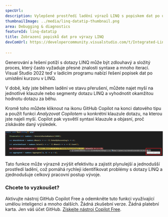 ```yaml
---
specUrl: 
description: Vylepšené prostředí ladění výrazů LINQ s popiskem dat po umístění kurzoru na klauzuli.
thumbnailImage: ../media/linq-datatip-thumbnail.png
area: Debugging & diagnostics
featureId: linq-datatip
title: Zobrazení popisků dat pro výrazy LINQ
devComUrl: https://developercommunity.visualstudio.com/t/Integrated-Linq-Editor/442398

---
```



Generování a řešení potíží s dotazy LINQ může být zdlouhavý a složitý proces, který často vyžaduje přesné znalosti syntaxe a mnoho iterací. Visual Studio 2022 teď v ladicím programu nabízí řešení popisek dat po umístění kurzoru v LINQ.

V době, kdy jste během ladění ve stavu přerušení, můžete najet myší na jednotlivé klauzule nebo segmenty dotazu LINQ a vyhodnotit okamžitou hodnotu dotazu za běhu.

Kromě toho můžete kliknout na ikonu GitHub Copilot na konci datového tipu a použít funkci *Analyzovat Copilotem* u konkrétní klauzule dotazu, na kterou jste najeli myší. Copilot pak vysvětlí syntaxi klauzule a objasní, proč získáváte daný výsledek.

![Příklad popisku dat po umístění kurzoru LINQ](../media/linq-hover-example.png)

Tato funkce může výrazně zvýšit efektivitu a zajistit plynulejší a jednodušší prostředí ladění, což pomáhá rychleji identifikovat problémy s dotazy LINQ a zjednodušuje celkový pracovní postup vývoje.

### Chcete to vyzkoušet?
Aktivujte nástroj GitHub Copilot Free a odemkněte tuto funkci využívající umělou inteligenci a mnoho dalších.
 Žádná zkušební verze. Žádná platební karta. Jen váš účet GitHub. [Získejte nástroj Copilot Free](https://github.com/settings/copilot).
